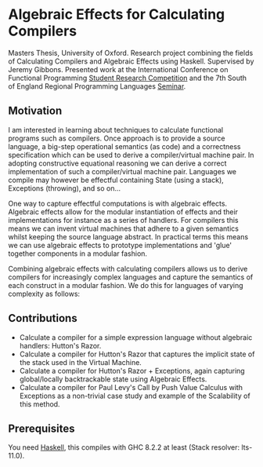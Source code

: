 # Algebraic Effects for Calculating Compilers

Masters Thesis, University of Oxford. Research project combining the fields of Calculating Compilers and Algebraic Effects using Haskell. Supervised by Jeremy Gibbons. Presented work at the International Conference on Functional Programming [Student Research Competition](ICFPSRCposter.pdf) and the 7th South of England Regional Programming Languages [Seminar](https://github.com/lukeg101/Talks/blob/master/AlgbraicEffectsCalculatingCompilers.pdf).

## Motivation 
I am interested in learning about techniques to calculate functional programs such as compilers. Once approach is to provide a source language, a big-step operational semantics (as code) and a correctness specification which can be used to derive a compiler/virtual machine pair. In adopting constructive equational reasoning we can derive a correct implementation of such a compiler/virtual machine pair. Languages we compile may however be effectful containing State (using a stack), Exceptions (throwing), and so on...

One way to capture effectful computations is with algebraic effects. Algebraic effects allow for the modular instantiation of effects and their implementations for instance as a series of handlers. For compilers this means we can invent virtual machines that adhere to a given semantics whilst keeping the source language abstract. In practical terms this means we can use algebraic effects to prototype implementations and 'glue' together components in a modular fashion.

Combining algebraic effects with calculating compilers allows us to derive compilers for increasingly complex languages and capture the semantics of each construct in a modular fashion. We do this for languages of varying complexity as follows:

## Contributions

- Calculate a compiler for a simple expression language without algebraic handlers: Hutton's Razor.
- Calculate a compiler for Hutton's Razor that captures the implicit state of the stack used in the Virtual Machine.
- Calculate a compiler for Hutton's Razor + Exceptions, again capturing global/locally backtrackable state using Algebraic Effects.
- Calculate a compiler for Paul Levy's Call by Push Value Calculus with Exceptions as a non-trivial case study and example of the Scalability of this method.

## Prerequisites
You need [Haskell](https://www.haskell.org/), this compiles with GHC 8.2.2 at least (Stack resolver: lts-11.0).
